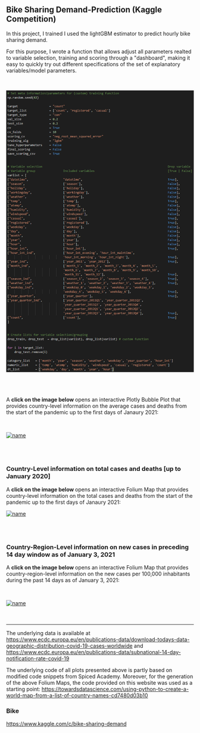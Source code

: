 ## Bike Sharing Demand-Prediction (Kaggle Competition)

In this project, I trained I used the lightGBM estimator to predict hourly bike sharing demand.  

For this purpose, I wrote a function that allows adjust all parameters realted to variable selection, training and scoring through a "dashboard", making it easy to quickly try out different specifications of the set of explanatory variables/model parameters. 

<br/>

![](https://github.com/NaderH84/Bike_Demand_Prediction-Kaggle-/blob/main/control_panel.png)

<br/>
<br/>

A <strong> click on the image below </strong> opens an interactive Plotly Bubble Plot that provides country-level information on the average cases and deaths from the start of the pandemic up to the first days of Janaury 2021:

<br/>

[![name](plotly_bubble.gif)](https://raw.githack.com/spicedacademy/tensor-tarragon-student-code/nader/week2/interactive_cases.html?token=AGFS44KJGTQMHXBC5GND6ODABP5MQ)

<br/>
<br/>

### Country-Level information on total cases and deaths [up to January 2020]

A <strong> click on the image below </strong> opens an interactive Folium Map that provides country-level information on the total cases and deaths from the start of the pandemic up to the first days of Janaury 2021: 

[![name](World_Map.gif)](https://raw.githack.com/spicedacademy/tensor-tarragon-student-code/nader/week2/world_map.html?token=AGFS44NMP25MF7XVC2TDL23AA7PSG)

<br/>
<br/>

### Country-Region-Level information on new cases in preceding 14 day window as of January 3, 2021

A <strong> click on the image below </strong> opens an interactive Folium Map that provides country-region-level information on the new cases per 100,000 inhabitants during the past 14 days as of January 3, 2021:

<br/>

[![name](European_subnational.gif)](https://raw.githack.com/spicedacademy/tensor-tarragon-student-code/nader/week2/europe_subnational_map.html?token=AGFS44J27SIQHSTYCJJNYKTABP5HI)
<br/>
<br/>
<br/>

---

The underlying data is available at https://www.ecdc.europa.eu/en/publications-data/download-todays-data-geographic-distribution-covid-19-cases-worldwide and https://www.ecdc.europa.eu/en/publications-data/subnational-14-day-notification-rate-covid-19


The underlying code of all plots presented above is partly based on modified code snippets from Spiced Academy. Moreover, for the generation of the above Folium Maps, the code provided on this website was used as a starting point: https://towardsdatascience.com/using-python-to-create-a-world-map-from-a-list-of-country-names-cd7480d03b10


### Bike 

https://www.kaggle.com/c/bike-sharing-demand
